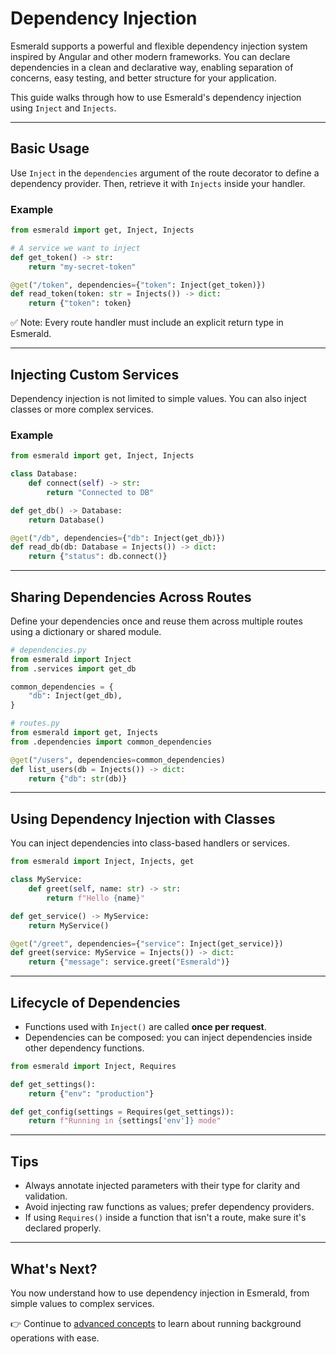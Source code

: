 # Dependency Injection

Esmerald supports a powerful and flexible dependency injection system inspired by Angular and other modern frameworks. You can declare dependencies in a clean and declarative way, enabling separation of concerns, easy testing, and better structure for your application.

This guide walks through how to use Esmerald's dependency injection using `Inject` and `Injects`.

---

## Basic Usage

Use `Inject` in the `dependencies` argument of the route decorator to define a dependency provider. Then, retrieve it with `Injects` inside your handler.

### Example
```python
from esmerald import get, Inject, Injects

# A service we want to inject
def get_token() -> str:
    return "my-secret-token"

@get("/token", dependencies={"token": Inject(get_token)})
def read_token(token: str = Injects()) -> dict:
    return {"token": token}
```

✅ Note: Every route handler must include an explicit return type in Esmerald.

---

## Injecting Custom Services

Dependency injection is not limited to simple values. You can also inject classes or more complex services.

### Example
```python
from esmerald import get, Inject, Injects

class Database:
    def connect(self) -> str:
        return "Connected to DB"

def get_db() -> Database:
    return Database()

@get("/db", dependencies={"db": Inject(get_db)})
def read_db(db: Database = Injects()) -> dict:
    return {"status": db.connect()}
```

---

## Sharing Dependencies Across Routes

Define your dependencies once and reuse them across multiple routes using a dictionary or shared module.

```python
# dependencies.py
from esmerald import Inject
from .services import get_db

common_dependencies = {
    "db": Inject(get_db),
}

# routes.py
from esmerald import get, Injects
from .dependencies import common_dependencies

@get("/users", dependencies=common_dependencies)
def list_users(db = Injects()) -> dict:
    return {"db": str(db)}
```

---

## Using Dependency Injection with Classes

You can inject dependencies into class-based handlers or services.

```python
from esmerald import Inject, Injects, get

class MyService:
    def greet(self, name: str) -> str:
        return f"Hello {name}"

def get_service() -> MyService:
    return MyService()

@get("/greet", dependencies={"service": Inject(get_service)})
def greet(service: MyService = Injects()) -> dict:
    return {"message": service.greet("Esmerald")}
```

---

## Lifecycle of Dependencies

- Functions used with `Inject()` are called **once per request**.
- Dependencies can be composed: you can inject dependencies inside other dependency functions.

```python
from esmerald import Inject, Requires

def get_settings():
    return {"env": "production"}

def get_config(settings = Requires(get_settings)):
    return f"Running in {settings['env']} mode"
```

---

## Tips

- Always annotate injected parameters with their type for clarity and validation.
- Avoid injecting raw functions as values; prefer dependency providers.
- If using `Requires()` inside a function that isn't a route, make sure it's declared properly.

---

## What's Next?

You now understand how to use dependency injection in Esmerald, from simple values to complex services.

👉 Continue to [advanced concepts](./17-background-tasks.md) to learn about running background operations with ease.
